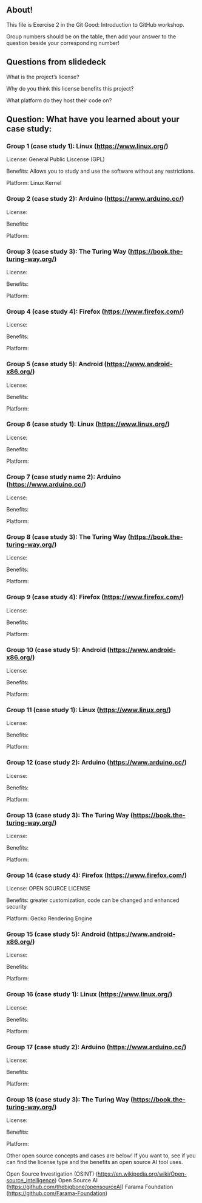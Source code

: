 ## About!
This file is Exercise 2 in the Git Good: Introduction to GitHub workshop. 

Group numbers should be on the table, then add your answer to the question beside your corresponding number!

## Questions from slidedeck
What is the project’s license?

Why do you think this license benefits this project?

What platform do they host their code on?

## Question: What have you learned about your case study:

### Group 1 (case study 1): Linux (https://www.linux.org/)
License: General Public Liscense (GPL)

Benefits: Allows you to study and use the software without any restrictions.

Platform: Linux Kernel

### Group 2 (case study 2): Arduino (https://www.arduino.cc/)
License:

Benefits:

Platform:

### Group 3 (case study 3): The Turing Way (https://book.the-turing-way.org/)
License:

Benefits:

Platform:

### Group 4 (case study 4): Firefox (https://www.firefox.com/)
License:

Benefits:

Platform:

### Group 5 (case study 5): Android (https://www.android-x86.org/)

License:

Benefits:

Platform:
### Group 6 (case study 1): Linux (https://www.linux.org/)

License:

Benefits:

Platform:


### Group 7 (case study name 2): Arduino (https://www.arduino.cc/)

License:

Benefits:

Platform:
### Group 8 (case study 3): The Turing Way (https://book.the-turing-way.org/)

License:

Benefits:

Platform:
### Group 9 (case study 4): Firefox (https://www.firefox.com/)

License:

Benefits:

Platform:
### Group 10 (case study 5): Android (https://www.android-x86.org/)

License:

Benefits:

Platform:
### Group 11 (case study 1): Linux (https://www.linux.org/)

License:

Benefits:

Platform:
### Group 12 (case study 2): Arduino (https://www.arduino.cc/)

License:

Benefits:

Platform:
### Group 13 (case study 3): The Turing Way (https://book.the-turing-way.org/)

License:

Benefits:

Platform:
### Group 14 (case study 4): Firefox (https://www.firefox.com/)

License: OPEN SOURCE LICENSE 

Benefits: greater customization, code can be changed and enhanced security

Platform: Gecko Rendering Engine 
### Group 15 (case study 5): Android (https://www.android-x86.org/)
License:

Benefits:

Platform:
### Group 16 (case study 1): Linux (https://www.linux.org/)

License:

Benefits:

Platform:
### Group 17 (case study 2): Arduino (https://www.arduino.cc/)

License:

Benefits:

Platform:

### Group 18 (case study 3): The Turing Way (https://book.the-turing-way.org/)
License:

Benefits:

Platform:

Other open source concepts and cases are below! If you want to, see if you can find the license type and the benefits an open source AI tool uses.

Open Source Investigation (OSINT) (https://en.wikipedia.org/wiki/Open-source_intelligence) Open Source AI (https://github.com/thebigbone/opensourceAI) Farama Foundation (https://github.com/Farama-Foundation)
